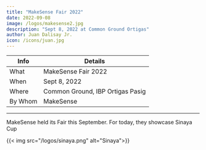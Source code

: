 ```yaml
---
title: "MakeSense Fair 2022"
date: 2022-09-08
image: /logos/makesense2.jpg
description: "Sept 8, 2022 at Common Ground Ortigas"
author: Juan Dalisay Jr.
icon: /icons/juan.jpg
---
```




Info | Details 
--- | ---
What | MakeSense Fair 2022
When | Sept 8, 2022 
Where | Common Ground, IBP Ortigas Pasig
By Whom | MakeSense

---


MakeSense held its Fair this September. For today, they showcase Sinaya Cup

{{< img src="/logos/sinaya.png" alt="Sinaya">}}


